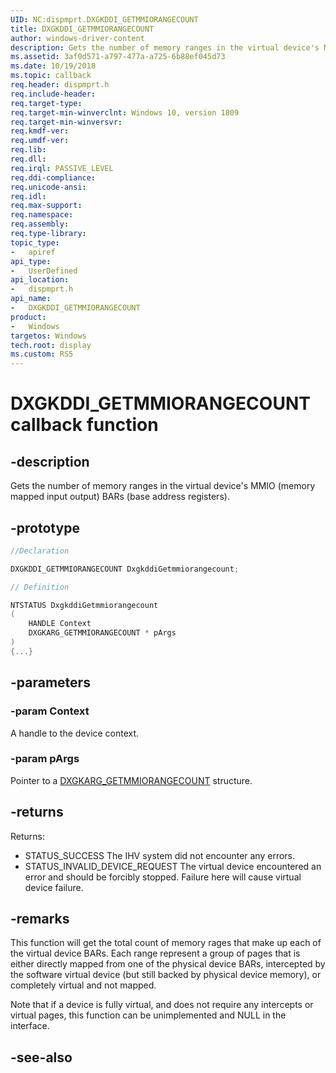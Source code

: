 ```yaml
---
UID: NC:dispmprt.DXGKDDI_GETMMIORANGECOUNT
title: DXGKDDI_GETMMIORANGECOUNT
author: windows-driver-content
description: Gets the number of memory ranges in the virtual device's MMIO (memory mapped input output) BARs.
ms.assetid: 3af0d571-a797-477a-a725-6b88ef045d73
ms.date: 10/19/2018
ms.topic: callback
req.header: dispmprt.h
req.include-header:
req.target-type:
req.target-min-winverclnt: Windows 10, version 1809
req.target-min-winversvr:
req.kmdf-ver:
req.umdf-ver:
req.lib:
req.dll:
req.irql: PASSIVE_LEVEL
req.ddi-compliance:
req.unicode-ansi:
req.idl:
req.max-support:
req.namespace:
req.assembly:
req.type-library: 
topic_type: 
-	apiref
api_type: 
-	UserDefined
api_location: 
-	dispmprt.h
api_name: 
-	DXGKDDI_GETMMIORANGECOUNT
product:
-	Windows
targetos: Windows
tech.root: display
ms.custom: RS5
---
```


# DXGKDDI_GETMMIORANGECOUNT callback function

## -description

Gets the number of memory ranges in the virtual device's MMIO (memory mapped input output) BARs (base address registers).

## -prototype

```cpp
//Declaration

DXGKDDI_GETMMIORANGECOUNT DxgkddiGetmmiorangecount; 

// Definition

NTSTATUS DxgkddiGetmmiorangecount 
(
	HANDLE Context
	DXGKARG_GETMMIORANGECOUNT * pArgs
)
{...}

```

## -parameters

### -param Context

A handle to the device context.

### -param pArgs

Pointer to a [DXGKARG_GETMMIORANGECOUNT](ns-dispmprt-_dxgkarg_getmmiorangecount.md) structure.

## -returns

Returns:

* STATUS_SUCCESS The IHV system did not encounter any errors.
* STATUS_INVALID_DEVICE_REQUEST The virtual device encountered an error and should be forcibly stopped. Failure here will cause virtual device failure.

## -remarks

This function will get the total count of memory rages that make up each of the virtual device BARs. Each range represent a group of pages that is either directly mapped from one of the physical device BARs, intercepted by the software virtual device (but still backed by physical device memory), or completely virtual and not mapped.  

Note that if a device is fully virtual, and does not require any intercepts or virtual pages, this function can be unimplemented and NULL in the interface.

## -see-also
